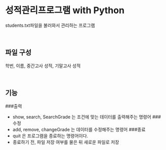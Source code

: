 # 성적관리프로그램 with Python




students.txt파일을 불러와서 관리하는 프로그램


<br/>

## 파일 구성

학번, 이름, 중간고사 성적, 기말고사 성적


<br/>

## 기능
###출력
- show, search, SearchGrade 는 조건에 맞는 데이터를 출력해주는 명령어
###수정
- add, remove,  changeGrade 는 데이터를 수정해주는 명령어
###종료
- quit 은 프로그램을 종료하는 명령어이다.
- 종료하기 전, 파일 저장 여부를 물은 뒤 새로운 파일로 저장


<br/><br/>
